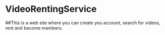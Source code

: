 # VideoRentingService

##This is a web site where you can create you account, search for videos, rent and become members.
